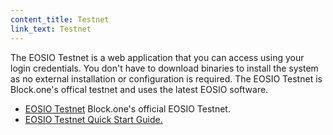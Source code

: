 ```yaml
---
content_title: Testnet
link_text: Testnet
---
```


The EOSIO Testnet is a web application that you can access using your login credentials. You don't have to download binaries to install the system as no external installation or configuration is required. The EOSIO Testnet is Block.one's offical testnet and uses the latest EOSIO software.

* [EOSIO Testnet](https://testnet.eos.io/) Block.one's official EOSIO Testnet.
* [EOSIO Testnet Quick Start Guide.](../../70_eosio-quick-start-guides/10_testnet-quick-start-guide) 


